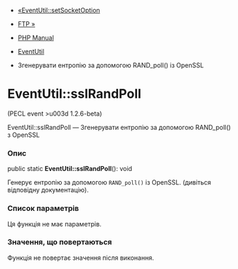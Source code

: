 - [«EventUtil::setSocketOption](eventutil.setsocketoption.md)
- [FTP »](book.ftp.md)

- [PHP Manual](index.md)
- [EventUtil](class.eventutil.md)
- Згенерувати ентропію за допомогою RAND_poll() із OpenSSL

# EventUtil::sslRandPoll

(PECL event \>u003d 1.2.6-beta)

EventUtil::sslRandPoll — Згенерувати ентропію за допомогою RAND_poll() з
OpenSSL

### Опис

public static **EventUtil::sslRandPoll**(): void

Генерує ентропію за допомогою `RAND_poll()` із OpenSSL. (дивіться
відповідну документацію).

### Список параметрів

Ця функція не має параметрів.

### Значення, що повертаються

Функція не повертає значення після виконання.

